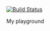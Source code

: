 [![Build Status](https://travis-ci.org/hainm/build_pytraj.svg?branch=master)](https://travis-ci.org/hainm/build_pytraj)

My playground
